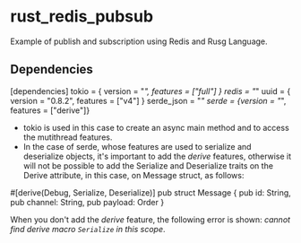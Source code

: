 # rust_redis_pubsub

Example of publish and subscription using Redis and Rusg Language.

## Dependencies

[dependencies]
tokio = { version = "*", features = ["full"] }
redis = "*"
uuid = { version = "0.8.2", features = ["v4"] }
serde_json = "*"
serde = {version = "*", features = ["derive"]}

* tokio is used in this case to create an async main method and to access the mutithread features.
* In the case of serde, whose features are used to serialize and deserialize objects, it's important to add the _derive_ features, otherwise it will not be possible to add the Serialize and Deserialize traits on the Derive attribute, in this case, on Message struct, as follows:

#[derive(Debug, Serialize, Deserialize)]
pub struct Message {
    pub id: String,
    pub channel: String,
    pub payload: Order
}

When you don't add the _derive_ feature, the following error is shown: _cannot find derive macro `Serialize` in this scope_.